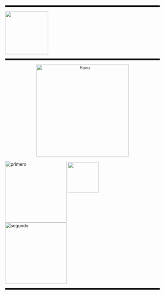 
<hr style="border:2px solid black;">

  <a href="https://github.com/caroalonso/Materia-CADP">
    <img height="140px" src="https://github-readme-stats.vercel.app/api/top-langs/?username=caroalonso&layout=compact&theme=dark&title_color=020202&text_color=020202&bg_color=ffffffde&border_color=020202" />
  </a>

<hr style="border:2px solid black;">

<p align="center">
  <img src="https://i.postimg.cc/bvMmPSsJ/facu.png" alt="Facu" width="300">
</p>

<img src="https://i.postimg.cc/5y5g8PpY/primera-o.png)](https://postimg.cc/m1D7syvB" alt="primero" width="200" height="" align="center">

  <a href="https://github.com/caroalonso/Materia-CADP">
    <img height="100px" src="https://github-readme-stats.vercel.app/api/pin/?username=caroalonso&repo=Materia-CADP&title_color=522c08&text_color=ff7b68&bg_color=f4cecb&border_color=522c08" />
  </a>


<img src="https://i.postimg.cc/fRjR9Yx3/segundoa-o.png)](https://postimg.cc/G4tR08gr" alt="segundo" width="200" height="" align="center">


<hr style="border:2px solid black;">


